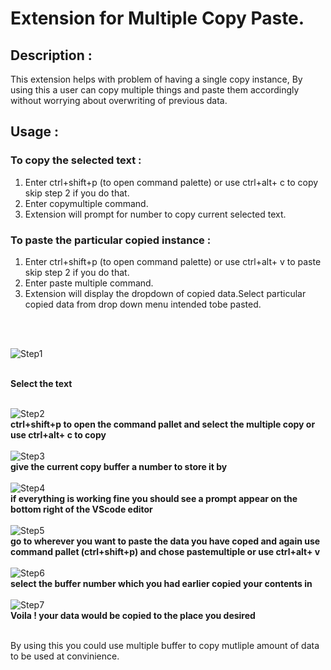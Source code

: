 # Extension for Multiple Copy Paste.


## Description : 

This extension helps with problem of having a single copy instance, By using this a user can copy multiple things and paste them accordingly without worrying about overwriting of previous data.


## Usage : 

### To copy the selected text :
<ol>
<li>Enter ctrl+shift+p  (to open command palette) or use ctrl+alt+ c to copy skip step 2 if you do that.</li>
<li>Enter copymultiple command.</li>
<li>Extension will prompt for number to copy current selected text.</li>
</ol>

### To paste the particular copied instance : 
<ol>
<li>Enter ctrl+shift+p  (to open command palette) or use ctrl+alt+ v to paste skip step 2 if you do that.</li>
<li>Enter paste multiple command.</li>
<li>Extension will display the dropdown of copied data.Select particular copied data from drop down menu intended tobe pasted.</li>
</ol>

<br />
<br />

![Step1](https://user-images.githubusercontent.com/41703901/123559936-cbec0c00-d7bc-11eb-86aa-1a14de122362.png)

<br />
<strong>Select the text</strong> <!---for some reason the markdown syntax for bold isn't working, so added the html syntax here -->
<br />
<br />

![Step2](https://user-images.githubusercontent.com/41703901/123559945-d0182980-d7bc-11eb-92d1-204e57ca7b45.png)
<br />
**ctrl+shift+p to open the command pallet and select the multiple copy  or use ctrl+alt+ c to copy**
<br />
<br />
![Step3](https://user-images.githubusercontent.com/41703901/123559949-d1e1ed00-d7bc-11eb-9b49-b66d42f62ecc.png)
<br />
**give the current copy buffer a number to store it by**
<br />
<br />
![Step4](https://user-images.githubusercontent.com/41703901/123559950-d4444700-d7bc-11eb-90df-0c8c67bca9a6.png)
<br />
**if everything is working fine you should see a prompt appear on the bottom right of the VScode editor**
<br />
<br />
![Step5](https://user-images.githubusercontent.com/41703901/123559951-d4dcdd80-d7bc-11eb-88d0-2d26cd237c46.png)
<br />
**go to wherever you want to paste the data you have coped and again use command pallet (ctrl+shift+p) and chose pastemultiple or use ctrl+alt+ v**
<br />
<br />
![Step6](https://user-images.githubusercontent.com/41703901/123559954-d8706480-d7bc-11eb-9606-fe86c7ae5f6f.png)
<br />
**select the buffer number which you had earlier copied your contents in**
<br />
<br />
![Step7](https://user-images.githubusercontent.com/41703901/123559956-d9a19180-d7bc-11eb-8763-4ca10e47f16b.png)
<br />
**Voila ! your data would be copied to the place you desired**
<br />
<br />

By using this you could use multiple buffer to copy mutliple amount of data to be used at convinience.









